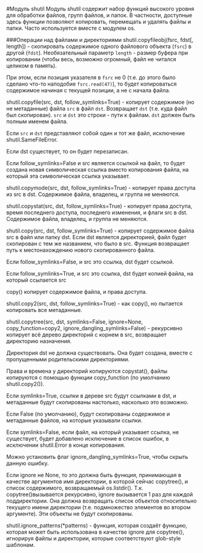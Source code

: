 #Модуль shutil
Модуль shutil содержит набор функций высокого уровня для обработки файлов, групп файлов, и папок. В частности, доступные здесь функции позволяют копировать, перемещать и удалять файлы и папки. Часто используется вместе с модулем os.

###Операции над файлами и директориями
shutil.copyfileobj(fsrc, fdst[, length]) - скопировать содержимое одного файлового объекта (`fsrc`) в другой (`fdst`). Необязательный параметр `length` - размер буфера при копировании (чтобы весь, возможно огромный, файл не читался целиком в память).

При этом, если позиция указателя в `fsrc` не 0 (т.е. до этого было сделано что-то наподобие `fsrc.read(47)`), то будет копироваться содержимое начиная с текущей позиции, а не с начала файла.

shutil.copyfile(src, dst, follow_symlinks=True) - копирует содержимое (но не метаданные) файла `src` в файл `dst`. Возвращает `dst` (т.е. куда файл был скопирован). `src` и `dst` это строки - пути к файлам. `dst` должен быть полным именем файла.

Если `src` и `dst` представляют собой один и тот же файл, исключение shutil.SameFileError.

Если dst существует, то он будет перезаписан.

Если follow_symlinks=False и src является ссылкой на файл, то будет создана новая символическая ссылка вместо копирования файла, на который эта символическая ссылка указывает.

shutil.copymode(src, dst, follow_symlinks=True) - копирует права доступа из src в dst. Содержимое файла, владелец, и группа не меняются.

shutil.copystat(src, dst, follow_symlinks=True) - копирует права доступа, время последнего доступа, последнего изменения, и флаги src в dst. Содержимое файла, владелец, и группа не меняются.

shutil.copy(src, dst, follow_symlinks=True) - копирует содержимое файла src в файл или папку dst. Если dst является директорией, файл будет скопирован с тем же названием, что было в src. Функция возвращает путь к местонахождению нового скопированного файла.

Если follow_symlinks=False, и src это ссылка, dst будет ссылкой.

Если follow_symlinks=True, и src это ссылка, dst будет копией файла, на который ссылается src

copy() копирует содержимое файла, и права доступа.

shutil.copy2(src, dst, follow_symlinks=True) - как copy(), но пытается копировать все метаданные.

shutil.copytree(src, dst, symlinks=False, ignore=None, copy_function=copy2, ignore_dangling_symlinks=False) - рекурсивно копирует всё дерево директорий с корнем в src, возвращает директорию назначения.

Директория dst не должна существовать. Она будет создана, вместе с пропущенными родительскими директориями.

Права и времена у директорий копируются copystat(), файлы копируются с помощью функции copy_function (по умолчанию shutil.copy2()).

Если symlinks=True, ссылки в дереве src будут ссылками в dst, и метаданные будут скопированы настолько, насколько это возможно.

Если False (по умолчанию), будут скопированы содержимое и метаданные файлов, на которые указывали ссылки.

Если symlinks=False, если файл, на который указывает ссылка, не существует, будет добавлено исключение в список ошибок, в исключении shutil.Error в конце копирования.

Можно установить флаг ignore_dangling_symlinks=True, чтобы скрыть данную ошибку.

Если ignore не None, то это должна быть функция, принимающая в качестве аргументов имя директории, в которой сейчас copytree(), и список содержимого, возвращаемый os.listdir(). Т.к. copytree()вызывается рекурсивно, ignore вызывается 1 раз для каждой поддиректории. Она должна возвращать список объектов относительно текущего имени директории (т.е. подмножество элементов во втором аргументе). Эти объекты не будут скопированы.

shutil.ignore_patterns(*patterns) - функция, которая создаёт функцию, которая может быть использована в качестве ignore для copytree(), игнорируя файлы и директории, которые соответствуют glob-style шаблонам.
